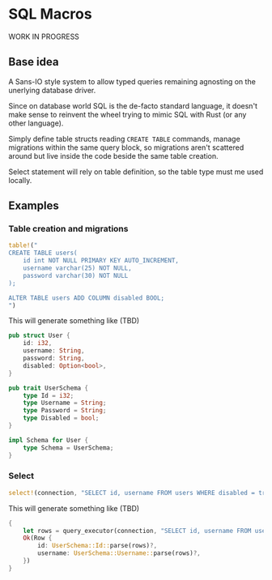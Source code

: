 # SQL Macros

WORK IN PROGRESS

## Base idea

A Sans-IO style system to allow typed queries remaining agnosting on the unerlying database driver.

Since on database world SQL is the de-facto standard language, it doesn't make sense to reinvent the wheel trying to mimic SQL with Rust (or any other language).

Simply define table structs reading `CREATE TABLE` commands, manage migrations within the same query block, so migrations aren't scattered around but live inside the code beside the same table creation.

Select statement will rely on table definition, so the table type must me used locally.

## Examples

### Table creation and migrations

```rust
table!("
CREATE TABLE users( 
    id int NOT NULL PRIMARY KEY AUTO_INCREMENT,
    username varchar(25) NOT NULL,
    password varchar(30) NOT NULL
);

ALTER TABLE users ADD COLUMN disabled BOOL;
")
```

This will generate something like (TBD)
```rust
pub struct User {
    id: i32,
    username: String,
    password: String,
    disabled: Option<bool>,
}

pub trait UserSchema {
    type Id = i32;
    type Username = String;
    type Password = String;
    type Disabled = bool;
}

impl Schema for User {
    type Schema = UserSchema;
}
```

### Select

```rust
select!(connection, "SELECT id, username FROM users WHERE disabled = true", Row)
```

This will generate something like (TBD)
```rust
{
    let rows = query_executor(connection, "SELECT id, username FROM users WHERE disabled = true").await?;
    Ok(Row {
        id: UserSchema::Id::parse(rows)?,
        username: UserSchema::Username::parse(rows)?,
    })
}
```

